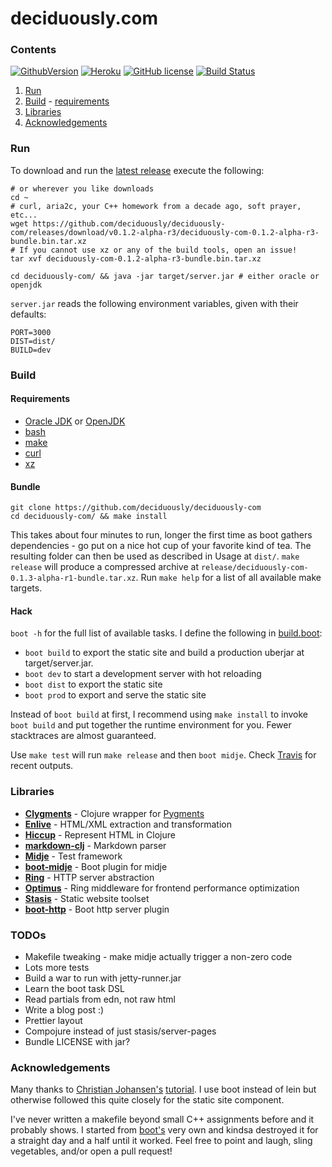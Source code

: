 # deciduously.com
### Contents
[![GithubVersion](https://img.shields.io/badge/version-0.1.2-red.svg?style=flat-square&color=brightgreen)](https://github.com/deciduously/deciduously-com/tree/v0.1.2-alpha-r3)
[![Heroku](https://heroku-badge.herokuapp.com/?app=polar-refuge-87230&style=flat)](http://www.deciduously.com)
[![GitHub license](https://img.shields.io/github/license/deciduously/deciduously-com.svg?style=flat-square)](https://github.com/deciduously/deciduously-com/blob/release/LICENSE)
[![Build Status](https://travis-ci.org/deciduously/deciduously-com.svg?branch=release)](https://travis-ci.org/deciduously/deciduously-com)
1. [Run](#run)
2. [Build](#build) - [requirements](#requirements)
3. [Libraries](#libraries)
4. [Acknowledgements](#acknowledgements)
### Run
To download and run the [latest release](https://github.com/deciduously/deciduously-com/releases/tag/v0.1.2-alpha-r3) execute the following:
```shell
# or wherever you like downloads
cd ~
# curl, aria2c, your C++ homework from a decade ago, soft prayer, etc...
wget https://github.com/deciduously/deciduously-com/releases/download/v0.1.2-alpha-r3/deciduously-com-0.1.2-alpha-r3-bundle.bin.tar.xz
# If you cannot use xz or any of the build tools, open an issue!
tar xvf deciduously-com-0.1.2-alpha-r3-bundle.bin.tar.xz

cd deciduously-com/ && java -jar target/server.jar # either oracle or openjdk
```
`server.jar` reads the following environment variables, given with their
defaults:
```shell
PORT=3000
DIST=dist/
BUILD=dev
```
### Build
#### Requirements
* [Oracle JDK](http://www.oracle.com/technetwork/java/javase/downloads/index.html) or [OpenJDK](http://openjdk.java.net/)
* [bash](https://www.gnu.org/software/bash/)
* [make](https://www.gnu.org/software/make/)
* [curl](https://curl.haxx.se/)
* [xz](https://tukaani.org/xz/)
#### Bundle
```shell
git clone https://github.com/deciduously/deciduously-com
cd deciduously-com/ && make install
```
This takes about four minutes to run, longer the first time as boot gathers
dependencies - go put on a nice hot cup of your
favorite kind of tea.  The resulting
folder can then be used as described in Usage at `dist/`. `make release` will produce a compressed archive at `release/deciduously-com-0.1.3-alpha-r1-bundle.tar.xz`.  Run `make help` for a list of all available make targets.
#### Hack
`boot -h` for the full list of available tasks.  I define the following
in
[build.boot](https://github.com/deciduously/deciduously-com/blob/release/build.boot):
* `boot build` to export the static site and build a production uberjar at target/server.jar.
* `boot dev` to start a development server with hot reloading
* `boot dist` to export the static site
* `boot prod` to export and serve the static site

Instead of `boot build` at first, I recommend using `make install` to invoke `boot build` and put together the runtime environment for you.  Fewer stacktraces are almost guaranteed.

Use `make test` will run `make release` and then `boot midje`.  Check [Travis](https://travis-ci.org/deciduously/deciduously-com) for recent outputs.
### Libraries
* [**Clygments**](https://github.com/bfontaine.clygments) - Clojure wrapper for [Pygments](https://pygments.org)
* [**Enlive**](https://github.com/cgrand/enlive) - HTML/XML extraction and transformation
* [**Hiccup**](https://github.com/weavejester/hiccup) - Represent HTML in Clojure
* [**markdown-clj**](https://github.com/yogthos/markdown-clj) - Markdown parser
* [**Midje**](https://github.com/marick/midje) - Test framework
* [**boot-midje**](https://bitbucket.org/zilti/boot-midje) - Boot plugin for midje
* [**Ring**](https://ring-clojure/ring) - HTTP server abstraction
* [**Optimus**](https://github.com/magnars/optimus) - Ring middleware for frontend performance optimization
* [**Stasis**](https://github.com/magnars/stasis) - Static website toolset
* [**boot-http**](https://github.com/pandeiro/boot-http) - Boot http server plugin
### TODOs
* Makefile tweaking - make midje actually trigger a non-zero code
* Lots more tests
* Build a war to run with jetty-runner.jar
* Learn the boot task DSL
* Read partials from edn, not raw html
* Write a blog post :)
* Prettier layout
* Compojure instead of just stasis/server-pages
* Bundle LICENSE with jar?
### Acknowledgements
Many thanks to [Christian Johansen's](https://github.com/cjohansen) [tutorial](https://cjohensen.no/building-statis-sites-in-clojure-with-stasis/).
  I use boot instead of lein but otherwise followed this quite closely for the static site component.
  
  I've never written a makefile beyond small C++ assignments before and it probably shows.  I started from [boot's](https://github.com/boot-clj/boot/blob/master/Makefile) very own and kindsa destroyed it for a straight day and a half until it worked.  Feel free to point and laugh, sling vegetables, and/or open a pull request!

